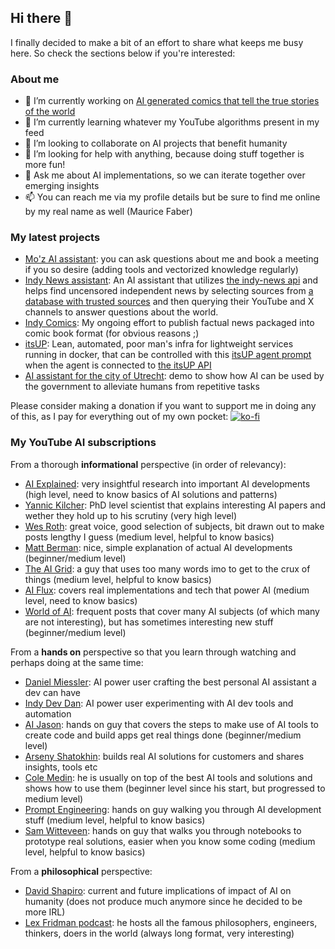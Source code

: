 ## Hi there 👋

I finally decided to make a bit of an effort to share what keeps me busy here. So check the sections below if you're interested:

### About me

- 🔭 I’m currently working on [AI generated comics that tell the true stories of the world](https://indy-comics.instrukt.ai)
- 🌱 I’m currently learning whatever my YouTube algorithms present in my feed
- 👯 I’m looking to collaborate on AI projects that benefit humanity
- 🤔 I’m looking for help with anything, because doing stuff together is more fun!
- 💬 Ask me about AI implementations, so we can iterate together over emerging insights
- 📫 You can reach me via my profile details but be sure to find me online by my real name as well (Maurice Faber)

### My latest projects

- [Mo'z AI assistant](https://maurice.instrukt.ai): you can ask questions about me and book a meeting if you so desire (adding tools and vectorized knowledge regularly)
- [Indy News assistant](https://indy-news.instrukt.ai): An AI assistant that utilizes [the indy-news api](https://github.com/Morriz/indy-news) and helps find uncensored independent news by selecting sources from [a  database with trusted sources](https://github.com/Morriz/indy-news/blob/main/data/all.csv) and then querying their YouTube and X channels to answer questions about the world.
- [Indy Comics](https://indy-comics.instrukt.ai): My ongoing effort to publish factual news packaged into comic book format (for obvious reasons ;)
- [itsUP](https://github.com/Morriz/itsUP): Lean, automated, poor man's infra for lightweight services running in docker, that can be controlled with this [itsUP agent prompt](https://github.com/Morriz/itsUP/blob/main/prompts/itsUP-Agent.txt) when the agent is connected to [the itsUP API ](https://github.com/Morriz/itsUP/blob/main/openapi.yaml)
- [AI assistant for the city of Utrecht](https://utrecht.ai-assistent.app): demo to show how AI can be used by the government to alleviate humans from repetitive tasks

Please consider making a donation if you want to support me in doing any of this, as I pay for everything out of my own pocket: [![ko-fi](https://ko-fi.com/img/githubbutton_sm.svg)](https://ko-fi.com/O5O81BGO0V)

### My YouTube AI subscriptions

From a thorough **informational** perspective (in order of relevancy):

- [AI Explained](https://www.youtube.com/@aiexplained-official): very insightful research into important AI developments (high level, need to know basics of AI solutions and patterns)
- [Yannic Kilcher](https://www.youtube.com/@YannicKilcher): PhD level scientist that explains interesting AI papers and wether they hold up to his scrutiny (very high level)
- [Wes Roth](https://www.youtube.com/@WesRoth): great voice, good selection of subjects, bit drawn out to make posts lengthy I guess (medium level, helpful to know basics)
- [Matt Berman](https://www.youtube.com/@matthew_berman): nice, simple explanation of actual AI developments (beginner/medium level)
- [The AI Grid](https://www.youtube.com/@TheAiGrid): a guy that uses too many words imo to get to the crux of things (medium level, helpful to know basics)
- [AI Flux](https://www.youtube.com/@aifluxchannel/videos): covers real implementations and tech that power AI (medium level, need to know basics)
- [World of AI](https://www.youtube.com/@intheworldofai): frequent posts that cover many AI subjects (of which many are not interesting), but has sometimes interesting new stuff (beginner/medium level)

From a **hands on** perspective so that you learn through watching and perhaps doing at the same time:

- [Daniel Miessler](https://www.youtube.com/@unsupervised-learning): AI power user crafting the best personal AI assistant a dev can have
- [Indy Dev Dan](https://www.youtube.com/@indydevdan): AI power user experimenting with AI dev tools and automation
- [AI Jason](https://www.youtube.com/@AIJasonZ/videos): hands on guy that covers the steps to make use of AI tools to create code and build apps get real things done (beginner/medium level)
- [Arseny Shatokhin](https://www.youtube.com/@vrsen): builds real AI solutions for customers and shares insights, tools etc
- [Cole Medin](https://www.youtube.com/@ColeMedin): he is usually on top of the best AI tools and solutions and shows how to use them (beginner level since his start, but progressed to medium level)
- [Prompt Engineering](https://www.youtube.com/@engineerprompt): hands on guy walking you through AI development stuff (medium level, helpful to know basics)
- [Sam Witteveen](https://www.youtube.com/@samwitteveenai): hands on guy that walks you through notebooks to prototype real solutions, easier when you know some coding (medium level, helpful to know basics)

From a **philosophical** perspective:

- [David Shapiro](https://www.youtube.com/@DaveShap): current and future implications of impact of AI on humanity (does not produce much anymore since he decided to be more IRL)
- [Lex Fridman podcast](https://www.youtube.com/@lexfridman): he hosts all the famous philosophers, engineers, thinkers, doers in the world (always long format, very interesting)
